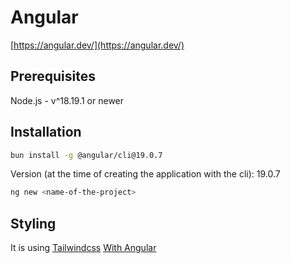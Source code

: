 # Angular

[https://angular.dev/](https://angular.dev/)

## Prerequisites

Node.js - v^18.19.1 or newer

## Installation

```sh
bun install -g @angular/cli@19.0.7
```

Version (at the time of creating the application with the cli): 19.0.7

```sh
ng new <name-of-the-project>
```

## Styling

It is using [Tailwindcss](https://tailwindcss.com/) [With Angular](https://tailwindcss.com/docs/guides/angular)